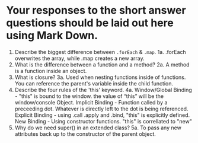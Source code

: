 # Your responses to the short answer questions should be laid out here using Mark Down.
1. Describe the biggest difference between `.forEach` & `.map`.
    1a. .forEach overwrites the array, while .map creates a new array.
2. What is the difference between a function and a method?
    2a. A method is a function inside an object.
3. What is closure?
    3a. Used when nesting functions inside of functions. You can reference the parent's variable inside the child function. 
4. Describe the four rules of the 'this' keyword.
    4a.
    Window/Global Binding - "this" is bound to the window. the value of “this” will be the window/console Object.
    Implicit Binding - Function called by a preceeding dot. Whatever is directly left to the dot is being referenced.
    Explicit Binding - using .call .apply and .bind, "this" is explicitly defined.
    New Binding - Using constructor functions. "this" is correllated to "new"
5. Why do we need super() in an extended class?
    5a. To pass any new attributes back up to the constructor of the parent object.

